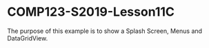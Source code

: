 # COMP123-S2019-Lesson11C
The purpose of this example is to show a Splash Screen, Menus and DataGridView.
